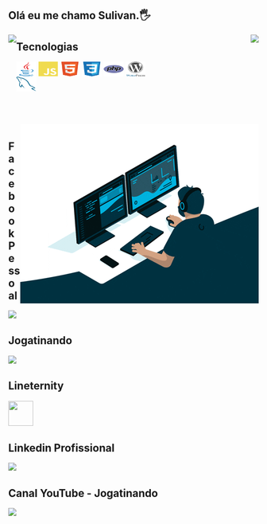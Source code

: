 ## Olá eu me chamo Sulivan.🖐️
  
<img align="left" height="180em" src="https://github-readme-stats.vercel.app/api?username=kazuyabr&theme=yeblu&show_icons=true&count_private=true&include_all_commits=true&hide=contribs"/>
  <img align="right" align="right" height="180em" src="https://github-readme-stats.vercel.app/api/top-langs/?username=kazuyabr&layout=compact&langs_count=7&theme=algolia"/>

<div>
<h2> Tecnologias</h2>
 <img align="center" alt="TerryMaster-Java" height="30" width="40" src="https://github.com/devicons/devicon/blob/master/icons/java/java-original.svg">
  <img align="center" alt="TerryMaster-Js" height="30" width="40" src="https://raw.githubusercontent.com/devicons/devicon/master/icons/javascript/javascript-plain.svg">
  <img align="center" alt="TerryMaster-HTML" height="30" width="40" src="https://raw.githubusercontent.com/devicons/devicon/master/icons/html5/html5-original.svg">
  <img align="center" alt="TerryMaster-CSS" height="30" width="40" src="https://raw.githubusercontent.com/devicons/devicon/master/icons/css3/css3-original.svg">
  <img align="center" alt="TerryMaster-CSS" height="30" width="40" src="https://raw.githubusercontent.com/devicons/devicon/master/icons/php/php-original.svg">
  <img align="center" alt="TerryMaster-CSS" height="30" width="40" src="https://raw.githubusercontent.com/devicons/devicon/master/icons/wordpress/wordpress-original.svg"> <br />

  <img align="center" alt="TerryMaster-CSS" height="30" width="40" src="https://raw.githubusercontent.com/devicons/devicon/master/icons/mysql/mysql-original.svg">
</div>

<img align="right" alt="Programador" height="360" width="480" src="https://github.com/kazuyabr/kazuyabr/blob/main/programador.gif">
<br />
<br />
<br />
<div> <br>
<h2> Facebook Pessoal</h2>
<a href="https://www.facebook.com/sulivan.leite" target="_blank"><img src="https://img.shields.io/badge/Facebook-1877F2?style=for-the-badge&logo=facebook&logoColor=white" target="_blank"></a>

<h2> Jogatinando </h2>
<a href="https://www.jogatinando.com/" target="_blank"><img src="https://i.ibb.co/5ntHrZB/jogatinando-logo.jpg" target="_blank"></a>

<h2> Lineternity </h2>
<a href="https://www.lineternity.com" target="_blank"><img src="https://i.ibb.co/kSr2mM7/lineternity.png" target="_blank" width="50" height="50"></a>

<h2>Linkedin Profissional</h2>
 <a href="https://www.linkedin.com/in/sulivan-leite/" target="_blank"><img src="https://img.shields.io/badge/-LinkedIn-%230077B5?style=for-the-badge&logo=linkedin&logoColor=white" target="_blank"></a>
 </div>

  <div>
     <h2>Canal YouTube - Jogatinando</h2>
     <a href="https://www.youtube.com/@jogatinandoltda" target="_blank"><img src="https://img.shields.io/badge/YouTube-FF0000?style=for-the-badge&logo=youtube&logoColor=white" target="_blank"></a>
       </div>
